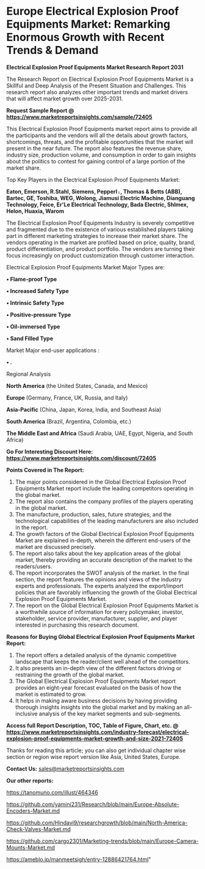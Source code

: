 # Europe Electrical Explosion Proof Equipments Market: Remarking Enormous Growth with Recent Trends & Demand

<strong>Electrical Explosion Proof Equipments Market Research Report 2031</strong>

The Research Report on Electrical Explosion Proof Equipments Market is a Skillful and Deep Analysis of the Present Situation and Challenges. This research report also analyzes other important trends and market drivers that will affect market growth over 2025-2031.

<strong>Request Sample Report @ <a href=https://www.marketreportsinsights.com/sample/72405>https://www.marketreportsinsights.com/sample/72405</a></strong>

This Electrical Explosion Proof Equipments market report aims to provide all the participants and the vendors will all the details about growth factors, shortcomings, threats, and the profitable opportunities that the market will present in the near future. The report also features the revenue share, industry size, production volume, and consumption in order to gain insights about the politics to contest for gaining control of a large portion of the market share.

Top Key Players in the Electrical Explosion Proof Equipments Market:

<strong>Eaton, Emerson, R.Stahl, Siemens, Pepperlᛧ, Thomas & Betts (ABB), Bartec, GE, Toshiba, WEG, Wolong, Jiamusi Electric Machine, Dianguang Technology, Feice, Er&#39;Le Electrical Technology, Bada Electric, Shlmex, Helon, Huaxia, Warom</strong>

The Electrical Explosion Proof Equipments Industry is severely competitive and fragmented due to the existence of various established players taking part in different marketing strategies to increase their market share. The vendors operating in the market are profiled based on price, quality, brand, product differentiation, and product portfolio. The vendors are turning their focus increasingly on product customization through customer interaction.

Electrical Explosion Proof Equipments Market Major Types are:

<strong>• Flame-proof Type

• Increased Safety Type

• Intrinsic Safety Type

• Positive-pressure Type

• Oil-immersed Type

• Sand Filled Type</strong>

Market Major end-user applications :

<strong>• .</strong>

Regional Analysis

</u><strong><b>North America</b></strong> (the United States, Canada, and Mexico)

<strong><b>Europe </b></strong>(Germany, France, UK, Russia, and Italy)

<strong><b>Asia-Pacific</b></strong> (China, Japan, Korea, India, and Southeast Asia)

<strong><b>South America</b></strong> (Brazil, Argentina, Colombia, etc.)

<strong><b>The Middle East and Africa</b></strong> (Saudi Arabia, UAE, Egypt, Nigeria, and South Africa)

<strong>Go For Interesting Discount Here: <a href=https://www.marketreportsinsights.com/discount/72405>https://www.marketreportsinsights.com/discount/72405</a></strong>

<strong>Points Covered in The Report:</strong>
<ol>
  <li>The major points considered in the Global Electrical Explosion Proof Equipments Market report include the leading competitors operating in the global market.</li>
  <li>The report also contains the company profiles of the players operating in the global market.</li>
  <li>The manufacture, production, sales, future strategies, and the technological capabilities of the leading manufacturers are also included in the report.</li>
  <li>The growth factors of the Global Electrical Explosion Proof Equipments Market are explained in-depth, wherein the different end-users of the market are discussed precisely.</li>
  <li>The report also talks about the key application areas of the global market, thereby providing an accurate description of the market to the readers/users.</li>
  <li>The report incorporates the SWOT analysis of the market. In the final section, the report features the opinions and views of the industry experts and professionals. The experts analyzed the export/import policies that are favorably influencing the growth of the Global Electrical Explosion Proof Equipments Market.</li>
  <li>The report on the Global Electrical Explosion Proof Equipments Market is a worthwhile source of information for every policymaker, investor, stakeholder, service provider, manufacturer, supplier, and player interested in purchasing this research document.</li>
</ol>
<strong>Reasons for Buying Global Electrical Explosion Proof Equipments Market Report:</strong>

<ol>
  <li>The report offers a detailed analysis of the dynamic competitive landscape that keeps the reader/client well ahead of the competitors.</li>
  <li>It also presents an in-depth view of the different factors driving or restraining the growth of the global market.</li>
  <li>The Global Electrical Explosion Proof Equipments Market report provides an eight-year forecast evaluated on the basis of how the market is estimated to grow.</li>
  <li>It helps in making aware business decisions by having providing thorough insights insights into the global market and by making an all-inclusive analysis of the key market segments and sub-segments.</li>
</ol>
<strong>Access full Report Description, TOC, Table of Figure, Chart, etc. @ <a href=https://www.marketreportsinsights.com/industry-forecast/electrical-explosion-proof-equipments-market-growth-and-size-2021-72405>https://www.marketreportsinsights.com/industry-forecast/electrical-explosion-proof-equipments-market-growth-and-size-2021-72405</a></strong>


Thanks for reading this article; you can also get individual chapter wise section or region wise report version like Asia, United States, Europe.

<strong>Contact Us:</strong>
sales@marketreportsinsights.com

<strong>Our other reports:</strong>

<a href=https://tanomuno.com/illust/464346>https://tanomuno.com/illust/464346</a>

<a href=https://github.com/yamini231/Research/blob/main/Europe-Absolute-Encoders-Market.md>https://github.com/yamini231/Research/blob/main/Europe-Absolute-Encoders-Market.md</a>

<a href=https://github.com/Hindavi9/researchgrowth/blob/main/North-America-Check-Valves-Market.md>https://github.com/Hindavi9/researchgrowth/blob/main/North-America-Check-Valves-Market.md</a>

<a href=https://github.com/cargo2301/Marketing-trends/blob/main/Europe-Camera-Mounts-Market.md>https://github.com/cargo2301/Marketing-trends/blob/main/Europe-Camera-Mounts-Market.md</a>

<a href=https://ameblo.jp/manmeetsigh/entry-12886421764.html>https://ameblo.jp/manmeetsigh/entry-12886421764.html</a>"
